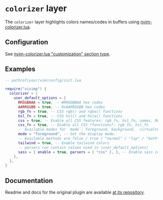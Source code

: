 # `colorizer` layer

The `colorizer` layer highlights colors names/codes in buffers using
[nvim-colorizer.lua](https://github.com/NvChad/nvim-colorizer.lua).

## Configuration

See [nvim-colorizer.lua "customization" section
type](https://github.com/NvChad/nvim-colorizer.lua#customization).

## Examples

```lua
-- path/of/your/vim/config/init.lua

require("visimp") {
  colorizer = {
    user_default_options = {
      RRGGBBAA = true, -- #RRGGBBAA hex codes
      AARRGGBB = true, -- 0xAARRGGBB hex codes
      rgb_fn = true, -- CSS rgb() and rgba() functions
      hsl_fn = true, -- CSS hsl() and hsla() functions
      css = true, -- Enable all CSS features: rgb_fn, hsl_fn, names, RGB, RRGGBB
      css_fn = true, -- Enable all CSS *functions*: rgb_fn, hsl_fn
      -- Available modes for `mode`: foreground, background,  virtualtext
      mode = "foreground", -- Set the display mode.
      -- Available methods are false / true / "normal" / "lsp" / "both"
      tailwind = true, -- Enable tailwind colors
      -- parsers can contain values used in |user_default_options|
      sass = { enable = true, parsers = { "css" }, }, -- Enable sass colors
    },
  },
}
```

## Documentation

Readme and docs for the original plugin are available [at its
repository](https://github.com/NvChad/nvim-colorizer.lua).
